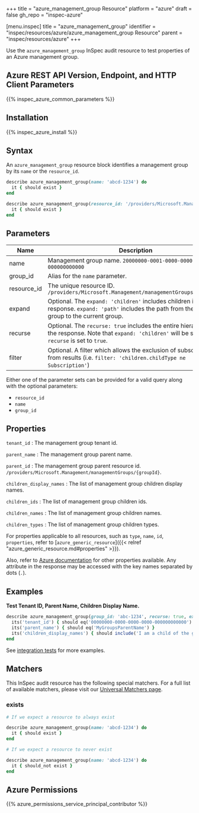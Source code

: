 +++
title = "azure_management_group Resource"
platform = "azure"
draft = false
gh_repo = "inspec-azure"

[menu.inspec]
title = "azure_management_group"
identifier = "inspec/resources/azure/azure_management_group Resource"
parent = "inspec/resources/azure"
+++

Use the `azure_management_group` InSpec audit resource to test properties of an Azure management group.

## Azure REST API Version, Endpoint, and HTTP Client Parameters

{{% inspec_azure_common_parameters %}}

## Installation

{{% inspec_azure_install %}}

## Syntax

An `azure_management_group` resource block identifies a management group by its `name` or the `resource_id`.
```ruby
describe azure_management_group(name: 'abcd-1234') do
  it { should exist }
end
```
```ruby
describe azure_management_group(resource_id: '/providers/Microsoft.Management/managementGroups/{groupId}') do
  it { should exist }
end
```

## Parameters

| Name                           | Description                                                                       |
|--------------------------------|-----------------------------------------------------------------------------------|
| name         | Management group name. `20000000-0001-0000-0000-000000000000` |
| group_id     | Alias for the `name` parameter. |
| resource_id  | The unique resource ID. `/providers/Microsoft.Management/managementGroups/{groupId}` |
| expand       | Optional. The `expand: 'children'` includes children in the response. `expand: 'path'` includes the path from the root group to the current group. |
| recurse      | Optional. The `recurse: true` includes the entire hierarchy in the response. Note that `expand: 'children'` will be set if `recurse` is set to `true`. |
| filter       | Optional. A filter which allows the exclusion of subscriptions from results (i.e. `filter: 'children.childType ne Subscription'`) |

Either one of the parameter sets can be provided for a valid query along with the optional parameters:
- `resource_id`
- `name`
- `group_id` 

## Properties

`tenant_id`
: The management group tenant id.

`parent_name`
: The management group parent name.

`parent_id`
: The management group parent resource id. `/providers/Microsoft.Management/managementGroups/{groupId}`.

`children_display_names`
: The list of management group children display names.

`children_ids`
: The list of management group children ids.

`children_names`
: The list of management group children names.

`children_types`
: The list of management group children types.

For properties applicable to all resources, such as `type`, `name`, `id`, `properties`, refer to [`azure_generic_resource`]({{< relref "azure_generic_resource.md#properties" >}}).

Also, refer to [Azure documentation](https://docs.microsoft.com/en-us/rest/api/resources/managementgroups/get#managementgroup) for other properties available. 
Any attribute in the response may be accessed with the key names separated by dots (`.`).

## Examples

**Test Tenant ID, Parent Name, Children Display Name.**

```ruby
describe azure_management_group(group_id: 'abc-1234', recurse: true, expand: 'children') do
  its('tenant_id') { should eq('00000000-0000-0000-0000-000000000000') }
  its('parent_name') { should eq('MyGroupsParentName') }
  its('children_display_names') { should include('I am a child of the group!') }
end
```
See [integration tests](../../test/integration/verify/controls/azurerm_management_group.rb) for more examples.

## Matchers

This InSpec audit resource has the following special matchers. For a full list of available matchers, please visit our [Universal Matchers page](https://docs.chef.io/inspec/matchers/).

### exists

```ruby
# If we expect a resource to always exist

describe azure_management_group(name: 'abcd-1234') do
  it { should exist }
end

# If we expect a resource to never exist

describe azure_management_group(name: 'abcd-1234') do
  it { should_not exist }
end
```

## Azure Permissions

{{% azure_permissions_service_principal_contributor %}}
